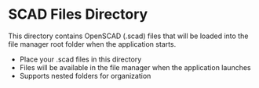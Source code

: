 
# SCAD Files Directory

This directory contains OpenSCAD (.scad) files that will be loaded into the file manager root folder when the application starts.

- Place your .scad files in this directory
- Files will be available in the file manager when the application launches
- Supports nested folders for organization